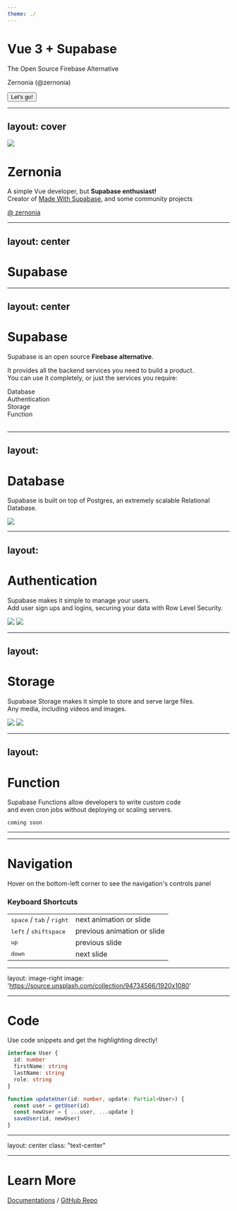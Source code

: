 ```yaml
---
theme: ./
---
```


# Vue 3 + Supabase

<p class="!opacity-50">
The Open Source
Firebase Alternative
</p>

Zernonia (@zernonia)

<div class="pt-12">
  <button @click="next" class="px-6 py-3 bg-green-500 hover:!bg-green-600 rounded-md cursor-pointer hover:bg-white hover:bg-opacity-10">
    Let's go! <carbon:arrow-right class="inline"/>
  </button>
</div>

---
layout: cover
---

<div class="flex space-x-20 items-center">
<img class="w-60 h-60 rounded-full object-cover border-8 border-green-500 " src="https://www.zernonia.com/_vercel/image?url=/avatar.jpg&w=1024&q=80">
<div>

# Zernonia

A simple Vue developer, but **Supabase enthusiast!** <br>
Creator of [Made With Supabase](https://madewithsupabase.com), and some community projects

<div class="flex space-x-2 mt-12 mb-2">
<mdi-github class="w-6 h-6" /> 
<mdi-twitter class="w-6 h-6" /> 
<mdi-account class="w-6 h-6" /> 
</div>
<a href="https://zernonia.com">@ zernonia</a>

</div>
</div>

---
layout: center
---

<div class="flex items-center">
<Supabase class="w-12 h-12 mb-6 mr-4 !w-full" />

# Supabase
</div>


---
layout: center
---


<div class="flex items-center w-full ">
<Supabase class="w-12 h-12 mb-6 mr-4 " />

# Supabase
</div>

Supabase is an open source **Firebase alternative**.

It provides all the backend services you need to build a product. <br>
You can use it completely, or just the services you require:

<div class="grid grid-cols-2 gap-y-4 mt-12"> 
  <div class="flex items-center">
    <div class="text-black bg-white p-2 w-max rounded-lg mr-4 ">
      <mdi-database-outline class="w-6 h-6" />
    </div> 
      Database
  </div>

  <div class="flex items-center">
    <div class="text-black bg-white p-2 w-max rounded-lg mr-4 ">
      <mdi-key-outline class="w-6 h-6" />
    </div> 
      Authentication
  </div>

  <div class="flex items-center">
    <div class="text-black bg-white p-2 w-max rounded-lg mr-4 ">
      <mdi-archive-outline class="w-6 h-6" />
    </div> 
      Storage
  </div>

  <div class="flex items-center text-gray-400">
    <div class="text-black bg-white p-2 w-max rounded-lg mr-4 ">
      <mdi-console class="w-6 h-6" />
    </div> 
      Function
  </div>
</div>


<br>

<!-- Database -->
---
layout: 
---

<div class="flex items-center">
  <div class="text-black bg-white p-2 w-max rounded-lg mr-4 mb-4">
    <mdi-database-outline class="w-6 h-6" />
  </div> 

# Database
    
</div>

Supabase is built on top of Postgres, an extremely scalable Relational Database.

<img class="w-116" src="https://supabase.io/_next/image?url=%2Fimages%2Fproduct%2Fdatabase%2Fheader--dark-2.png&w=1920&q=75" >

<!-- Auth -->
---
layout: 
---

<div class="flex items-center">
   <div class="text-black bg-white p-2 w-max rounded-lg mb-4 mr-4 ">
      <mdi-key-outline class="w-6 h-6" />
    </div> 

# Authentication
    
</div>

Supabase makes it simple to manage your users. <br>
Add user sign ups and logins, securing your data with Row Level Security.

<img class="w-116" src="https://supabase.io/_next/image?url=%2Fimages%2Fproduct%2Fauth%2Fheader--dark.png&w=1920&q=75" >

<img class="w-116" src="https://pbs.twimg.com/media/FCFJhQ4WYAMqDAM?format=jpg&name=medium" >


<!-- Storage -->
---
layout: 
---

<div class="flex items-center">
   <div class="text-black bg-white p-2 w-max rounded-lg mb-4 mr-4 ">
      <mdi-archive-outline class="w-6 h-6" />
    </div> 

# Storage
    
</div>

Supabase Storage makes it simple to store and serve large files. <br>
Any media, including videos and images.


<img class="w-116" src="https://supabase.io/_next/image?url=%2Fimages%2Fproduct%2Fstorage%2Fheader--dark.png&w=1920&q=75" >

<img class="w-116" src="https://pbs.twimg.com/media/FCFJhQ4WYAMqDAM?format=jpg&name=medium" >


<!-- Function -->
---
layout: 
---

<div class="flex items-center">
   <div class="text-black bg-white p-2 w-max rounded-lg mb-4 mr-4 ">
       <mdi-console class="w-6 h-6" />
    </div> 

# Function
    
</div>

Supabase Functions allow developers to write custom code <br>
and even cron jobs without deploying or scaling servers.

`coming soon`

---


---

# Navigation

Hover on the bottom-left corner to see the navigation's controls panel

### Keyboard Shortcuts

|                                                      |                             |
| ---------------------------------------------------- | --------------------------- |
| <kbd>space</kbd> / <kbd>tab</kbd> / <kbd>right</kbd> | next animation or slide     |
| <kbd>left</kbd> / <kbd>shift</kbd><kbd>space</kbd>   | previous animation or slide |
| <kbd>up</kbd>                                        | previous slide              |
| <kbd>down</kbd>                                      | next slide                  |

---

layout: image-right
image: 'https://source.unsplash.com/collection/94734566/1920x1080'

---

# Code

Use code snippets and get the highlighting directly!

```ts
interface User {
  id: number
  firstName: string
  lastName: string
  role: string
}

function updateUser(id: number, update: Partial<User>) {
  const user = getUser(id)
  const newUser = { ...user, ...update }
  saveUser(id, newUser)
}
```

---

layout: center
class: "text-center"

---

# Learn More

[Documentations](https://sli.dev) / [GitHub Repo](https://github.com/slidevjs/slidev)
